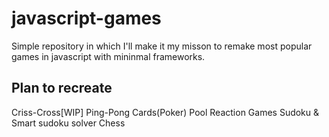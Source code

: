 # javascript-games
Simple repository in which I'll make it my misson to remake most popular games in javascript with mininmal frameworks.

## Plan to recreate

Criss-Cross[WIP]
Ping-Pong
Cards(Poker)
Pool
Reaction Games
Sudoku & Smart sudoku solver
Chess

